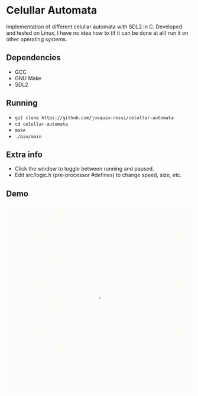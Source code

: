 # Celullar Automata
Implementation of different celullar automata with SDL2 in C. Developed and tested on Linux, I have no idea how to (if it can be done at all) run it on other operating systems.

## Dependencies
* GCC
* GNU Make
* SDL2

## Running
* `git clone https://github.com/joaquin-rossi/celullar-automata`
* `cd celullar-automata`
* `make`
* `./bin/main`

## Extra info
* Click the window to toggle between running and paused.
* Edit src/logic.h (pre-processor #defines) to change speed, size, etc.

## Demo
![](demo.gif)
